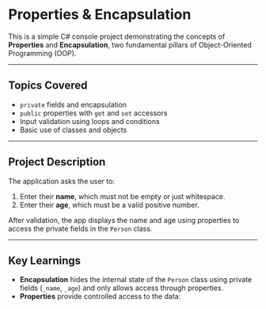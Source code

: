 #  Properties & Encapsulation

This is a simple C# console project demonstrating the concepts of **Properties** and **Encapsulation**, two fundamental pillars of Object-Oriented Programming (OOP).

---

##  Topics Covered

- `private` fields and encapsulation  
- `public` properties with `get` and `set` accessors  
- Input validation using loops and conditions  
- Basic use of classes and objects  

---

##  Project Description

The application asks the user to:

1. Enter their **name**, which must not be empty or just whitespace.  
2. Enter their **age**, which must be a valid positive number.  

After validation, the app displays the name and age using properties to access the private fields in the `Person` class.

---

##  Key Learnings

- **Encapsulation** hides the internal state of the `Person` class using private fields (`_name`, `_age`) and only allows access through properties.
- **Properties** provide controlled access to the data:


